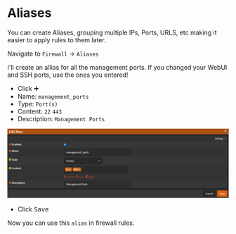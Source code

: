 # Aliases

You can create Aliases, grouping multiple IPs, Ports, URLS, etc
making it easier to apply rules to them later.

Navigate to `Firewall` -> `Aliases`

I'll create an allias for all the management ports.
If you changed your WebUI and SSH ports, use the ones you entered!

- Click <kbd>➕</kbd>
- Name: `management_ports`
- Type: `Port(s)`
- Content: `22` `443`
- Description: `Management Ports`

![alias-ports](img/alias-ports.png)

- Click <kbd>Save</kbd>

Now you can use this `alias` in firewall rules.
